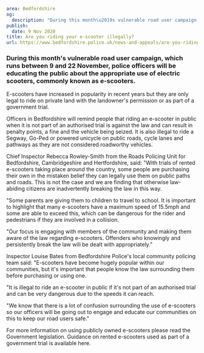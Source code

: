 ```yaml
area: Bedfordshire
og:
  description: "During this month\u2019s vulnerable road user campaign, which runs between 9 and 22 November, police officers will be educating the public about the appropriate use of electric scooters, commonly known as e-scooters."
publish:
  date: 9 Nov 2020
title: Are you riding your e-scooter illegally?
url: https://www.bedfordshire.police.uk/news-and-appeals/are-you-riding-your-e-scooter-illegally
```

### During this month's vulnerable road user campaign, which runs between 9 and 22 November, police officers will be educating the public about the appropriate use of electric scooters, commonly known as e-scooters.

E-scooters have increased in popularity in recent years but they are only legal to ride on private land with the landowner's permission or as part of a government trial.

Officers in Bedfordshire will remind people that riding an e-scooter in public when it is not part of an authorised trial is against the law and can result in penalty points, a fine and the vehicle being seized. It is also illegal to ride a Segway, Go-Ped or powered unicycle on public roads, cycle lanes and pathways as they are not considered roadworthy vehicles.

Chief Inspector Rebecca Rowley-Smith from the Roads Policing Unit for Bedfordshire, Cambridgeshire and Hertfordshire, said: "With trials of rented e-scooters taking place around the country, some people are purchasing their own in the mistaken belief they can legally use them on public paths and roads. This is not the case and we are finding that otherwise law-abiding citizens are inadvertently breaking the law in this way.

"Some parents are giving them to children to travel to school. It is important to highlight that many e-scooters have a maximum speed of 15.5mph and some are able to exceed this, which can be dangerous for the rider and pedestrians if they are involved in a collision.

"Our focus is engaging with members of the community and making them aware of the law regarding e-scooters. Offenders who knowingly and persistently break the law will be dealt with appropriately."

Inspector Louise Bates from Bedfordshire Police's local community policing team said: "E-scooters have become hugely popular within our communities, but it's important that people know the law surrounding them before purchasing or using one.

"It is illegal to ride an e-scooter in public if it's not part of an authorised trial and can be very dangerous due to the speeds it can reach.

"We know that there is a lot of confusion surrounding the use of e-scooters so our officers will be going out to engage and educate our communities on this to keep our road users safe."

For more information on using publicly owned e-scooters please read the Government legislation. Guidance on rented e-scooters used as part of a government trial is available here.
